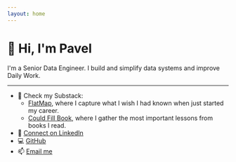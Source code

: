 ```yaml
---
layout: home
---
```


# 👋 Hi, I'm Pavel

I'm a Senior Data Engineer. 
I build and simplify data systems and improve Daily Work. 

---

- 📝 Check my Substack:
  - [FlatMap](https://www.flatmap.blog/), where I capture what I wish I had known when just started my career.
  - [Could Fill Book](https://couldfillbooks.substack.com/), where I gather the most important lessons from books I read.
- 💼 [Connect on LinkedIn](https://www.linkedin.com/in/p-filatov/)
- 💻 [GitHub](https://github.com/pavel-filatov/)
- 📫 [Email me](mailto:hello@pavelfilatov.net)

